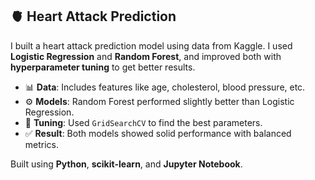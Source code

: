 ## 🫀 Heart Attack Prediction

I built a heart attack prediction model using data from Kaggle. I used **Logistic Regression** and **Random Forest**, and improved both with **hyperparameter tuning** to get better results.

- 📊 **Data**: Includes features like age, cholesterol, blood pressure, etc.  
- ⚙️ **Models**: Random Forest performed slightly better than Logistic Regression.  
- 🧪 **Tuning**: Used `GridSearchCV` to find the best parameters.  
- ✅ **Result**: Both models showed solid performance with balanced metrics.

Built using **Python**, **scikit-learn**, and **Jupyter Notebook**.
